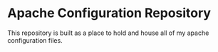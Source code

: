 Apache Configuration Repository
=

This repository is built as a place to hold and house all of my apache configuration files.